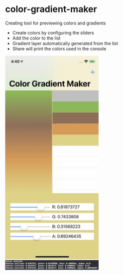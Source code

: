 # color-gradient-maker

Creating tool for previewing colors and gradients

- Create colors by configuring the sliders
- Add the color to the list
- Gradient layer automatically generated from the list
- Share will print the colors used in the console

<img src="/assets/color_gradient_maker.jpg" width="300">
<img src="/assets/color_output.png" width="300">
